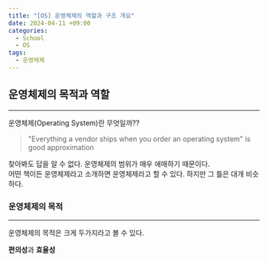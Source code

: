 ```yaml
---
title: "[OS] 운영체제의 역할과 구조 개요"
date: 2024-04-11 +09:00
categories:
  - School
  - OS
tags:
  - 운영체제
---
```

## 운영체제의 목적과 역할
---
운영체제(Operating System)란 무엇일까??

> "Everything a vendor ships when you order an operating system" is good approximation

찾아봐도 답을 알 수 없다. 운영체제의 범위가 매우 애매하기 때문이다.   
어떤 책이든 운영체제라고 소개하면 운영체제라고 할 수 있다. 하지만 그 틀은 대개 비슷하다.

### 운영체제의 목적
---
운영체제의 목적은 크게 두가지라고 볼 수 있다.

**편의성**과 **효율성**


